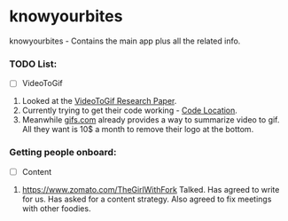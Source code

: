 # knowyourbites
knowyourbites - Contains the main app plus all the related info.

### TODO List:
- [ ] VideoToGif
1. Looked at the [VideoToGif Research Paper](https://people.ee.ethz.ch/~gyglim/video2gif/cvpr16.php).
2. Currently trying to get their code working - [Code Location](https://github.com/gyglim/video2gif_code).
3. Meanwhile [gifs.com](https://gifs.com/auto-video?yid=6uIK3o32hig) already provides a way to summarize video to gif. All they want is 10$ a month to remove their logo at the bottom.


### Getting people onboard:
- [ ] Content
1. https://www.zomato.com/TheGirlWithFork   Talked. Has agreed to write for us. Has asked for a content strategy.
Also agreed to fix meetings with other foodies.
